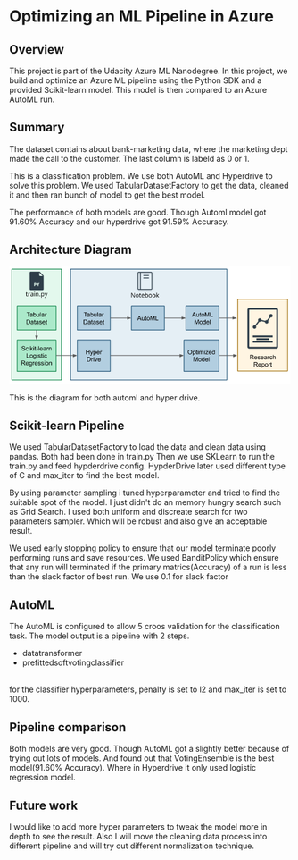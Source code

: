 # Optimizing an ML Pipeline in Azure

## Overview
This project is part of the Udacity Azure ML Nanodegree.
In this project, we build and optimize an Azure ML pipeline using the Python SDK and a provided Scikit-learn model.
This model is then compared to an Azure AutoML run.


## Summary
The dataset contains about bank-marketing data, where the marketing dept made the call to the customer. The last column is labeld as 0 or 1.

This is a classification problem. We use both AutoML and Hyperdrive to solve this problem. We used TabularDatasetFactory to get the data, cleaned it and then ran bunch of model to get the best model.

The performance of both models are good. Though Automl model got 91.60% Accuracy and our hyperdrive got 91.59% Accuracy.

## Architecture Diagram
<p align="center"><img src="1.png"></p>
This is the diagram for both automl and hyper drive.

## Scikit-learn Pipeline
We used TabularDatasetFactory to load the data and clean data using pandas. Both had been done in train.py Then we use SKLearn to run the train.py and feed hypderdrive config. HypderDrive later used different type of C and max_iter to find the best model.


By using parameter sampling i tuned hyperparameter and tried to find the suitable spot of the model. I just didn't do an memory hungry search such as Grid Search. I used both uniform and discreate search for two parameters sampler. Which will be robust and also give an acceptable result.


We used early stopping policy to ensure that our model terminate poorly performing runs and save resources. We used BanditPolicy which ensure that any run will terminated if the primary matrics(Accuracy) of a run is less than the slack factor of best run. We use 0.1 for slack factor

## AutoML
The AutoML is configured to allow 5 croos validation for the classification task.  The model output is a pipeline with 2 steps. 
- datatransformer
- prefittedsoftvotingclassifier
<br>
for the classifier hyperparameters, penalty is set to l2 and max_iter is set to 1000. 

## Pipeline comparison
Both models are very good. Though AutoML got a slightly better because of trying out lots of models. And found out that VotingEnsemble is the best model(91.60% Accuracy). Where in Hyperdrive it only used logistic regression model.

## Future work
I would like to add more hyper parameters to tweak the model more in depth to see the result. 
Also I will move the cleaning data process into different pipeline and will try out different normalization technique.
